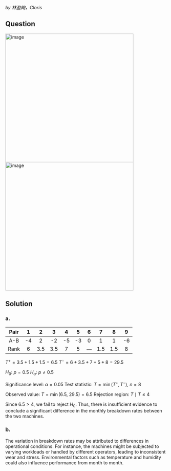 *by 林盈絢，Cloris*

## Question

<img width="400" alt="image" src="https://github.com/user-attachments/assets/869adb3a-dae1-4c9e-a3a5-cfaaf5bdaf4f" /><br>
<img width="400" alt="image" src="https://github.com/user-attachments/assets/cfbac063-9fb9-4d9f-9c46-6ac528fc0157" />

## Solution
### a.
| Pair |  1  |  2  |  3  |  4  |  5  |  6  |  7  |  8  |  9  |
| :--: | :-: | :-: | :-: | :-: | :-: | :-: | :-: | :-: | :-: |
|  A-B |  -4 |  2  |  -2 |  -5 |  -3 |  0  |  1  |  1  |  -6 |
| Rank |  6  | 3.5 | 3.5 |  7  |  5  |  —  | 1.5 | 1.5 |  8  |

$T^+ = 3.5 + 1.5 + 1.5 = 6.5$
$T^- = 6 + 3.5 + 7 + 5 + 8 = 29.5$

$H_0$: $p = 0.5$
$H_a$: $p \neq 0.5$

Significance level: $\alpha = 0.05$
Test statistic: $T = \min(T^+, T^-),\ n = 8$

Observed value: $T = \min(6.5,\ 29.5) = 6.5$
Rejection region: ${T \mid T \leq 4}$

Since $6.5 > 4$, we fail to reject $H_0$.
Thus, there is insufficient evidence to conclude a significant difference in the monthly breakdown rates between the two machines.

### b.
The variation in breakdown rates may be attributed to differences in operational conditions. For instance, the machines might be subjected to varying workloads or handled by different operators, leading to inconsistent wear and stress. Environmental factors such as temperature and humidity could also influence performance from month to month.
